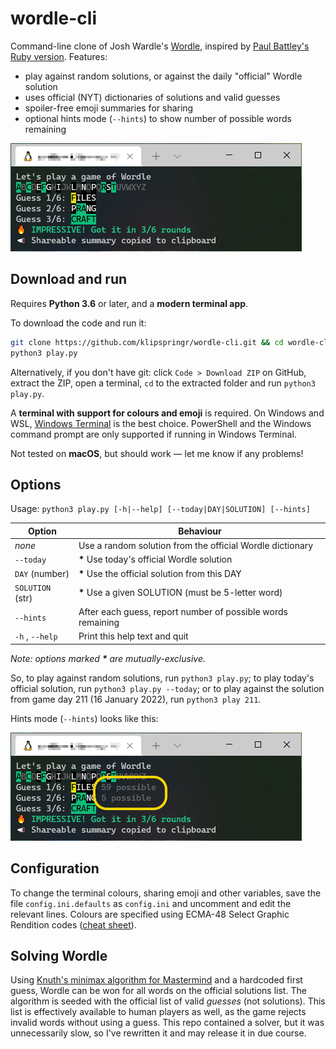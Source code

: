 # wordle-cli

Command-line clone of Josh Wardle's [Wordle](https://www.powerlanguage.co.uk/wordle/), inspired by [Paul Battley's Ruby version](https://github.com/threedaymonk/wordle). Features:

- play against random solutions, or against the daily "official" Wordle solution
- uses official (NYT) dictionaries of solutions and valid guesses
- spoiler-free emoji summaries for sharing
- optional hints mode (`--hints`) to show number of possible words remaining

![Screenshot of a wordle-cli game](/assets/screenshot.png?raw=true "Screenshot of a wordle-cli game")

## Download and run

Requires **Python 3.6** or later, and a **modern terminal app**.

To download the code and run it:

```bash
git clone https://github.com/klipspringr/wordle-cli.git && cd wordle-cli
python3 play.py
```

Alternatively, if you don't have git: click `Code > Download ZIP` on GitHub, extract the ZIP, open a terminal, `cd` to the extracted folder and run `python3 play.py`.

A **terminal with support for colours and emoji** is required. On Windows and WSL, [Windows Terminal](https://aka.ms/terminal) is the best choice. PowerShell and the Windows command prompt are only supported if running in Windows Terminal.

Not tested on **macOS**, but should work &mdash; let me know if any problems!

## Options

Usage: `python3 play.py [-h|--help] [--today|DAY|SOLUTION] [--hints]`

|Option                 |Behaviour                                                  |
|-----------------------|-----------------------------------------------------------|
|_none_                 |Use a random solution from the official Wordle dictionary  |
|`--today`              |**\***  Use today's official Wordle solution               |
|`DAY` (number)         |**\***  Use the official solution from this DAY            |
|`SOLUTION` (str)       |**\***  Use a given SOLUTION (must be 5-letter word)       |
|`--hints`              |After each guess, report number of possible words remaining|
|`-h` , `--help`        |Print this help text and quit                              |

_Note: options marked **\*** are mutually-exclusive._

So, to play against random solutions, run `python3 play.py`; to play today's official solution, run `python3 play.py --today`; or to play against the solution from game day 211 (16 January 2022), run `python3 play 211`. 

Hints mode (`--hints`) looks like this:

![Screenshot of a wordle-cli game with hints](/assets/screenshot_hints.png?raw=true "Screenshot of a wordle-cli game with hints")

## Configuration

To change the terminal colours, sharing emoji and other variables, save the file `config.ini.defaults` as `config.ini` and uncomment and edit the relevant lines. Colours are specified using ECMA-48 Select Graphic Rendition codes ([cheat sheet](https://i.stack.imgur.com/6otvY.png)).

## Solving Wordle

Using [Knuth's minimax algorithm for Mastermind](https://en.wikipedia.org/wiki/Mastermind_(board_game)#Worst_case:_Five-guess_algorithm) and a hardcoded first guess, Wordle can be won for all words on the official solutions list. The algorithm is seeded with the official list of valid _guesses_ (not solutions). This list is effectively available to human players as well, as the game rejects invalid words without using a guess. This repo contained a solver, but it was unnecessarily slow, so I've rewritten it and may release it in due course.
